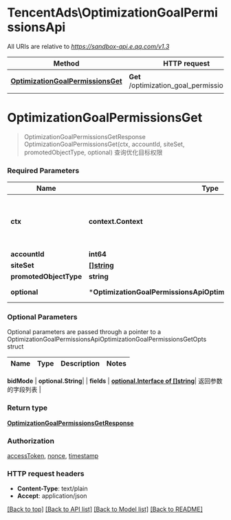 # TencentAds\OptimizationGoalPermissionsApi

All URIs are relative to *https://sandbox-api.e.qq.com/v1.3*

Method | HTTP request | Description
------------- | ------------- | -------------
[**OptimizationGoalPermissionsGet**](OptimizationGoalPermissionsApi.md#OptimizationGoalPermissionsGet) | **Get** /optimization_goal_permissions/get | 查询优化目标权限


# **OptimizationGoalPermissionsGet**
> OptimizationGoalPermissionsGetResponse OptimizationGoalPermissionsGet(ctx, accountId, siteSet, promotedObjectType, optional)
查询优化目标权限

### Required Parameters

Name | Type | Description  | Notes
------------- | ------------- | ------------- | -------------
 **ctx** | **context.Context** | context for authentication, logging, cancellation, deadlines, tracing, etc.
  **accountId** | **int64**|  | 
  **siteSet** | [**[]string**](string.md)|  | 
  **promotedObjectType** | **string**|  | 
 **optional** | ***OptimizationGoalPermissionsApiOptimizationGoalPermissionsGetOpts** | optional parameters | nil if no parameters

### Optional Parameters
Optional parameters are passed through a pointer to a OptimizationGoalPermissionsApiOptimizationGoalPermissionsGetOpts struct

Name | Type | Description  | Notes
------------- | ------------- | ------------- | -------------



 **bidMode** | **optional.String**|  | 
 **fields** | [**optional.Interface of []string**](string.md)| 返回参数的字段列表 | 

### Return type

[**OptimizationGoalPermissionsGetResponse**](OptimizationGoalPermissionsGetResponse.md)

### Authorization

[accessToken](../README.md#accessToken), [nonce](../README.md#nonce), [timestamp](../README.md#timestamp)

### HTTP request headers

 - **Content-Type**: text/plain
 - **Accept**: application/json

[[Back to top]](#) [[Back to API list]](../README.md#documentation-for-api-endpoints) [[Back to Model list]](../README.md#documentation-for-models) [[Back to README]](../README.md)

